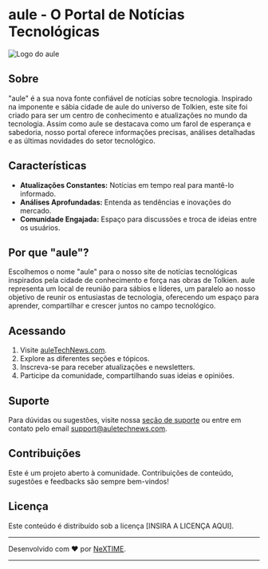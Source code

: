 # aule - O Portal de Notícias Tecnológicas

![Logo do aule]('./apps/naugrim/public/hero_readme.png')

## Sobre

"aule" é a sua nova fonte confiável de notícias sobre tecnologia. Inspirado na imponente e sábia cidade de aule do universo de Tolkien, este site foi criado para ser um centro de conhecimento e atualizações no mundo da tecnologia. Assim como aule se destacava como um farol de esperança e sabedoria, nosso portal oferece informações precisas, análises detalhadas e as últimas novidades do setor tecnológico.

## Características

- **Atualizações Constantes:** Notícias em tempo real para mantê-lo informado.
- **Análises Aprofundadas:** Entenda as tendências e inovações do mercado.
- **Comunidade Engajada:** Espaço para discussões e troca de ideias entre os usuários.

## Por que "aule"?

Escolhemos o nome "aule" para o nosso site de notícias tecnológicas inspirados pela cidade de conhecimento e força nas obras de Tolkien. aule representa um local de reunião para sábios e líderes, um paralelo ao nosso objetivo de reunir os entusiastas de tecnologia, oferecendo um espaço para aprender, compartilhar e crescer juntos no campo tecnológico.

## Acessando

1. Visite [auleTechNews.com](url-do-site-aqui).
2. Explore as diferentes seções e tópicos.
3. Inscreva-se para receber atualizações e newsletters.
4. Participe da comunidade, compartilhando suas ideias e opiniões.

## Suporte

Para dúvidas ou sugestões, visite nossa [seção de suporte](url-da-seção-de-suporte-aqui) ou entre em contato pelo email [support@auletechnews.com](mailto:support@auletechnews.com).

## Contribuições

Este é um projeto aberto à comunidade. Contribuições de conteúdo, sugestões e feedbacks são sempre bem-vindos!

## Licença

Este conteúdo é distribuído sob a licença [INSIRA A LICENÇA AQUI].

---

Desenvolvido com ❤️ por [NeXTIME](url-do-seu-site-aqui).

---
